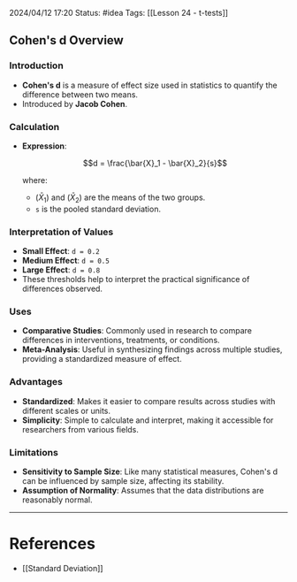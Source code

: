 2024/04/12 17:20
Status: #idea
Tags: [[Lesson 24 - t-tests]]

## Cohen's d Overview

### Introduction

- **Cohen's d** is a measure of effect size used in statistics to quantify the difference between two means.
- Introduced by **Jacob Cohen**.

### Calculation

- **Expression**:
    
    $$d = \frac{\bar{X}_1 - \bar{X}_2}{s}$$
    
    where:
    - $(\bar{X}_1)$ and $(\bar{X}_2)$ are the means of the two groups.
    - `s` is the pooled standard deviation.

### Interpretation of Values

- **Small Effect**: `d = 0.2`
- **Medium Effect**: `d = 0.5`
- **Large Effect**: `d = 0.8`
- These thresholds help to interpret the practical significance of differences observed.

### Uses

- **Comparative Studies**: Commonly used in research to compare differences in interventions, treatments, or conditions.
- **Meta-Analysis**: Useful in synthesizing findings across multiple studies, providing a standardized measure of effect.

### Advantages

- **Standardized**: Makes it easier to compare results across studies with different scales or units.
- **Simplicity**: Simple to calculate and interpret, making it accessible for researchers from various fields.

### Limitations

- **Sensitivity to Sample Size**: Like many statistical measures, Cohen's d can be influenced by sample size, affecting its stability.
- **Assumption of Normality**: Assumes that the data distributions are reasonably normal.




---
# References

- [[Standard Deviation]]

